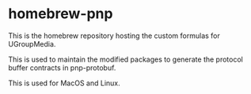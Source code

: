 # homebrew-pnp

This is the homebrew repository hosting the custom formulas for UGroupMedia.

This is used to maintain the modified packages to generate the protocol buffer contracts in pnp-protobuf.

This is used for MacOS and Linux.

